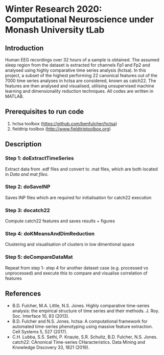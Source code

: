 # Winter Research 2020: Computational Neuroscience under Monash University tLab

## Introduction
Human EEG recordings over 32 hours of a sample is obtained. 
The assumed sleep region from the dataset is extracted for channels Fp1 and Fp2 and analysed using highly comparative time series analysis (hctsa). 
In this project, a subset of the highest performing 22 canonical features out of the 7000 time series analyses in hctsa are considered, known as catch22.
The features are then analysed and visualised, utilising unsupervised machine learning and dimensionality reduction techniques.
All codes are written in MATLAB.

## Prerequisites to run code
1) hctsa toolbox (https://github.com/benfulcher/hctsa)
2) fieldtrip toolbox (http://www.fieldtriptoolbox.org)

## Description
### Step 1: doExtractTimeSeries
Extract data from .edf files and convert to .mat files, which are both located in _*Data and mat files*_. 

### Step 2: doSaveINP
Saves INP files which are required for initialisation for catch22 execution

### Step 3: docatch22
Compute catch22 features and saves results + figures 

### Step 4: doKMeansAndDimReduction
Clustering and visualisation of clusters in low dimentional space

### Step 5: doCompareDataMat
Repeat from step 1- step 4 for another dataset case (e.g. processed vs unprocessed) and execute this to compare and visualise correlation of features

## References
* B.D. Fulcher, M.A. Little, N.S. Jones. Highly comparative time-series analysis: the empirical structure of time series and their methods. J. Roy. Soc. Interface 10, 83 (2013).
* B.D. Fulcher and N.S. Jones. hctsa: A computational framework for automated time-series phenotyping using massive feature extraction. Cell Systems 5, 527 (2017).
* C.H. Lubba, S.S. Sethi, P. Knaute, S.R. Schultz, B.D. Fulcher, N.S. Jones. catch22: CAnonical Time-series CHaracteristics. Data Mining and Knowledge Discovery 33, 1821 (2019).
